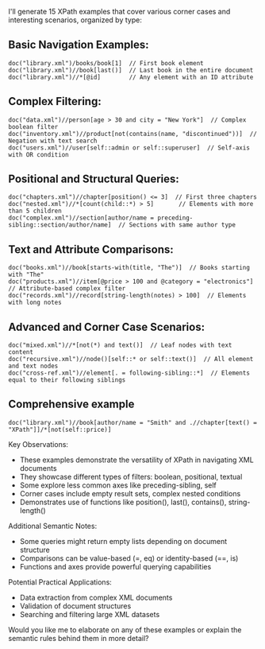 I'll generate 15 XPath examples that cover various corner cases and interesting scenarios, organized by type:

## Basic Navigation Examples:
```xpath
doc("library.xml")/books/book[1]  // First book element
doc("library.xml")//book[last()]  // Last book in the entire document
doc("library.xml")//*[@id]        // Any element with an ID attribute
```

## Complex Filtering:
```xpath
doc("data.xml")//person[age > 30 and city = "New York"]  // Complex boolean filter
doc("inventory.xml")//product[not(contains(name, "discontinued"))]  // Negation with text search
doc("users.xml")//user[self::admin or self::superuser]  // Self-axis with OR condition
```

## Positional and Structural Queries:
```xpath
doc("chapters.xml")//chapter[position() <= 3]  // First three chapters
doc("nested.xml")//*[count(child::*) > 5]       // Elements with more than 5 children
doc("complex.xml")//section[author/name = preceding-sibling::section/author/name]  // Sections with same author type
```

## Text and Attribute Comparisons:
```xpath
doc("books.xml")//book[starts-with(title, "The")]  // Books starting with "The"
doc("products.xml")//item[@price > 100 and @category = "electronics"]  // Attribute-based complex filter
doc("records.xml")//record[string-length(notes) > 100]  // Elements with long notes
```

## Advanced and Corner Case Scenarios:
```xpath
doc("mixed.xml")//*[not(*) and text()]  // Leaf nodes with text content
doc("recursive.xml")//node()[self::* or self::text()]  // All element and text nodes
doc("cross-ref.xml")//element[. = following-sibling::*]  // Elements equal to their following siblings
```
## Comprehensive example
```xpath
doc("library.xml")//book[author/name = "Smith" and .//chapter[text() = "XPath"]]/*[not(self::price)]

```

Key Observations:
- These examples demonstrate the versatility of XPath in navigating XML documents
- They showcase different types of filters: boolean, positional, textual
- Some explore less common axes like preceding-sibling, self
- Corner cases include empty result sets, complex nested conditions
- Demonstrates use of functions like position(), last(), contains(), string-length()

Additional Semantic Notes:
- Some queries might return empty lists depending on document structure
- Comparisons can be value-based (=, eq) or identity-based (==, is)
- Functions and axes provide powerful querying capabilities

Potential Practical Applications:
- Data extraction from complex XML documents
- Validation of document structures
- Searching and filtering large XML datasets

Would you like me to elaborate on any of these examples or explain the semantic rules behind them in more detail?